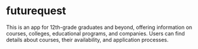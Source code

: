# futurequest
This is an app for 12th-grade graduates and beyond, offering information on courses, colleges, educational programs, and companies. Users can find details about courses, their availability, and application processes.
